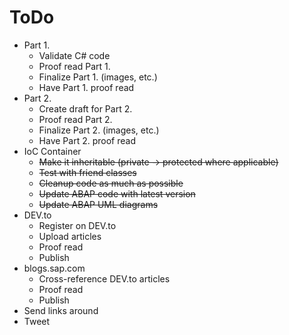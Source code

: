 # ToDo

- Part 1.
	- Validate C# code
	- Proof read Part 1.
	- Finalize Part 1. (images, etc.)
	- Have Part 1. proof read
- Part 2.
	- Create draft for Part 2.
	- Proof read Part 2.
	- Finalize Part 2. (images, etc.)
	- Have Part 2. proof read
- IoC Container
	- ~~Make it inheritable (private -> protected where applicable)~~
	- ~~Test with friend classes~~
	- ~~Cleanup code as much as possible~~
	- ~~Update ABAP code with latest version~~
	- ~~Update ABAP UML diagrams~~
- DEV.to
	- Register on DEV.to
	- Upload articles
	- Proof read
	- Publish
- blogs.sap.com
	- Cross-reference DEV.to articles
	- Proof read
	- Publish
- Send links around
- Tweet
